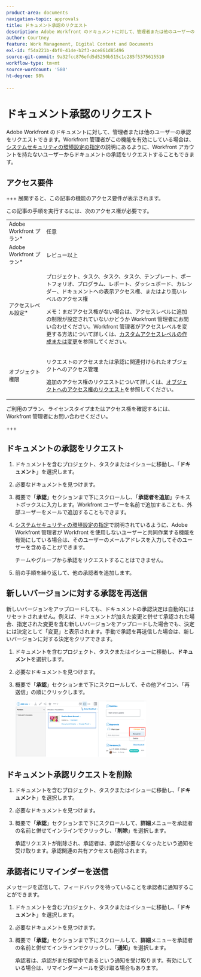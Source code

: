 ```yaml
---
product-area: documents
navigation-topic: approvals
title: ドキュメント承認のリクエスト
description: Adobe Workfront のドキュメントに対して、管理者または他のユーザーの承認をリクエストできます。Workfront 管理者がこの機能を有効にしている場合は、「システムセキュリティの環境設定の指定」の説明にあるように、Workfront アカウントを持たないユーザーからドキュメントの承認をリクエストすることもできます。
author: Courtney
feature: Work Management, Digital Content and Documents
exl-id: f54a221b-4bf0-414e-b2f3-ace861d85496
source-git-commit: 9a32fcc876efd5d5250b515c1c285f5375615510
workflow-type: tm+mt
source-wordcount: '580'
ht-degree: 98%

---
```


# ドキュメント承認のリクエスト

Adobe Workfront のドキュメントに対して、管理者または他のユーザーの承認をリクエストできます。Workfront 管理者がこの機能を有効にしている場合は、[システムセキュリティの環境設定の指定](../../administration-and-setup/manage-workfront/security/configure-security-preferences.md)の説明にあるように、Workfront アカウントを持たないユーザーからドキュメントの承認をリクエストすることもできます。

## アクセス要件

+++ 展開すると、この記事の機能のアクセス要件が表示されます。

この記事の手順を実行するには、次のアクセス権が必要です。

<table style="table-layout:auto"> 
 <col> 
 <col> 
 <tbody> 
  <tr> 
   <td role="rowheader">Adobe Workfront プラン*</td> 
   <td> <p>任意</p> </td> 
  </tr> 
  <tr> 
   <td role="rowheader">Adobe Workfront プラン*</td> 
   <td> <p>レビュー以上</p> </td> 
  </tr> 
  <tr> 
   <td role="rowheader">アクセスレベル設定*</td> 
   <td> <p>プロジェクト、タスク、タスク、タスク、テンプレート、ポートフォリオ、プログラム、レポート、ダッシュボード、カレンダー、ドキュメントへの表示アクセス権、またはより高いレベルのアクセス権</p> <p>メモ：まだアクセス権がない場合は、アクセスレベルに追加の制限が設定されていないかどうか Workfront 管理者にお問い合わせください。Workfront 管理者がアクセスレベルを変更する方法について詳しくは、<a href="../../administration-and-setup/add-users/configure-and-grant-access/create-modify-access-levels.md" class="MCXref xref">カスタムアクセスレベルの作成または変更</a>を参照してください。</p> </td> 
  </tr> 
  <tr> 
   <td role="rowheader">オブジェクト権限</td> 
   <td> <p>リクエストのアクセスまたは承認に関連付けられたオブジェクトへのアクセス管理 </p> <p>追加のアクセス権のリクエストについて詳しくは、<a href="../../workfront-basics/grant-and-request-access-to-objects/request-access.md" class="MCXref xref">オブジェクトへのアクセス権のリクエスト</a>を参照してください。</p> </td> 
  </tr> 
 </tbody> 
</table>

ご利用のプラン、ライセンスタイプまたはアクセス権を確認するには、Workfront 管理者にお問い合わせください。

+++

## ドキュメントの承認をリクエスト

1. ドキュメントを含むプロジェクト、タスクまたはイシューに移動し、「**ドキュメント**」を選択します。
1. 必要なドキュメントを見つけます。

1. 概要で「**承認**」セクションまで下にスクロールし、「**承認者を追加**」テキストボックスに入力します。Workfront ユーザーを名前で追加することも、外部ユーザーをメールで追加することもできます。

1. [システムセキュリティの環境設定の指定](../../administration-and-setup/manage-workfront/security/configure-security-preferences.md)で説明されているように、Adobe Workfront 管理者が Workfront を使用しないユーザーと共同作業する機能を有効にしている場合は、そのユーザーのメールアドレスを入力してそのユーザーを含めることができます。

   チームやグループから承認をリクエストすることはできません。

1. 前の手順を繰り返して、他の承認者を追加します。

## 新しいバージョンに対する承認を再送信

新しいバージョンをアップロードしても、ドキュメントの承認決定は自動的にはリセットされません。例えば、ドキュメントが加えた変更と併せて承認された場合、指定された変更を含む新しいバージョンをアップロードした場合でも、決定には決定として「変更」と表示されます。手動で承認を再送信した場合は、新しいバージョンに対する決定をクリアできます。

1. ドキュメントを含むプロジェクト、タスクまたはイシューに移動し、**ドキュメント**&#x200B;を選択します。
1. 必要なドキュメントを見つけます。

1. 概要で「**承認**」セクションまで下にスクロールして、その他アイコン、「再送信」の順にクリックします。

   ![](assets/nwe-resubmit-approval-350x149.png)

## ドキュメント承認リクエストを削除

1. ドキュメントを含むプロジェクト、タスクまたはイシューに移動し、「**ドキュメント**」を選択します。
1. 必要なドキュメントを見つけます。

1. 概要で「**承認**」セクションまで下にスクロールして、**詳細**&#x200B;メニューを承認者の名前と併せてインラインでクリックし、「**削除**」を選択します。

   承認リクエストが削除され、承認者は、承認が必要なくなったという通知を受け取ります。承認関連の共有アクセスも削除されます。

## 承認者にリマインダーを送信

メッセージを送信して、フィードバックを待っていることを承認者に通知することができます。

1. ドキュメントを含むプロジェクト、タスクまたはイシューに移動し、「**ドキュメント**」を選択します。
1. 必要なドキュメントを見つけます。

1. 概要で「**承認**」セクションまで下にスクロールして、**詳細**&#x200B;メニューを承認者の名前と併せてインラインでクリックし、「**通知**」を選択します。

   承認者は、承認がまだ保留中であるという通知を受け取ります。有効にしている場合は、リマインダーメールを受け取る場合もあります。
